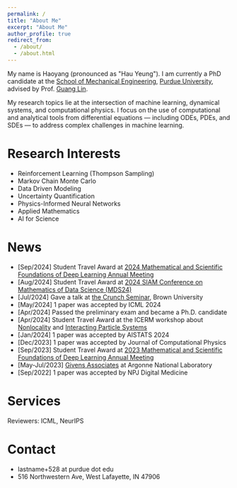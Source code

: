 ```yaml
---
permalink: /
title: "About Me"
excerpt: "About Me"
author_profile: true
redirect_from:
  - /about/
  - /about.html
---
```


My name is Haoyang (pronounced as "Hau Yeung"). I am currently a PhD candidate at the [School of Mechanical Engineering](https://engineering.purdue.edu/ME), [Purdue University](https://www.purdue.edu/), advised by Prof. [Guang Lin](https://scholar.google.com/citations?user=7lWVV2IAAAAJ&hl=en).

My research topics lie at the intersection of machine learning, dynamical systems, and computational physics. I focus on the use of computational and analytical tools from differential equations — including ODEs, PDEs, and SDEs — to address complex challenges in machine learning.

Research Interests
======
* Reinforcement Learning (Thompson Sampling)
* Markov Chain Monte Carlo
* Data Driven Modeling
* Uncertainty Quantification
* Physics-Informed Neural Networks
* Applied Mathematics
* AI for Science

News
======
* [Sep/2024] Student Travel Award at [2024 Mathematical and Scientific Foundations of Deep Learning Annual Meeting](https://www.simonsfoundation.org/event/mathematical-and-scientific-foundations-of-deep-learning-annual-meeting-2024/)
* [Aug/2024] Student Travel Award at [2024 SIAM Conference on Mathematics of Data Science (MDS24)](https://www.siam.org/conferences-events/siam-conferences/mds24/)
* [Jul/2024] Gave a talk at [the Crunch Seminar](https://www.youtube.com/watch?v=taEnrJIpl1g&t=4676s), Brown University
* [May/2024] 1 paper was accepted by ICML 2024
* [Apr/2024] Passed the preliminary exam and became a Ph.D. candidate
* [Apr/2024] Student Travel Award at the ICERM workshop about [Nonlocality](https://icerm.brown.edu/programs/sp-s24/w3/) and [Interacting Particle Systems](https://icerm.brown.edu/topical_workshops/tw-24-ips/)
* [Jan/2024] 1 paper was accepted by AISTATS 2024
* [Dec/2023] 1 paper was accepted by Journal of Computational Physics
* [Sep/2023] Student Travel Award at [2023 Mathematical and Scientific Foundations of Deep Learning Annual Meeting](https://www.simonsfoundation.org/event/mathematical-and-scientific-foundations-of-deep-learning-annual-meeting-2023/)
* [May-Jul/2023] [Givens Associates](https://www.anl.gov/education/givens-associates) at Argonne National Laboratory
* [Sep/2022] 1 paper was accepted by NPJ Digital Medicine

Services
======
Reviewers: ICML, NeurIPS

Contact
======
* lastname+528 at purdue dot edu
* 516 Northwestern Ave, West Lafayette, IN 47906
